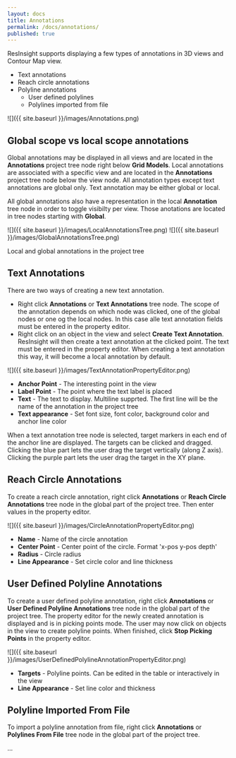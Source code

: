 ```yaml
---
layout: docs
title: Annotations
permalink: /docs/annotations/
published: true
---
```


ResInsight supports displaying a few types of annotations in 3D views and Contour Map view.
- Text annotations
- Reach circle annotations
- Polyline annotations
  - User defined polylines
  - Polylines imported from file

![]({{ site.baseurl }}/images/Annotations.png)

## Global scope vs local scope annotations
Global annotations may be displayed in all views and are located in the **Annotations** project tree node right below **Grid Models**. Local annotations are associated with a specific view and are located in the **Annotations** project tree node below the view node. All annotation types except text annotations are global only. Text annotation may be either global or local.

All global annotations also have a representation in the local **Annotation** tree node in order to toggle visibilty per view. Those anotations are located in tree nodes starting with **Global**.

![]({{ site.baseurl }}/images/LocalAnnotationsTree.png)
![]({{ site.baseurl }}/images/GlobalAnnotationsTree.png)

Local and global annotations in the project tree

## Text Annotations
There are two ways of creating a new text annotation.
- Right click **Annotations** or **Text Annotations** tree node. The scope of the annotation depends on which node was clicked, one of the global nodes or one og the local nodes. In this case alle text annotation fields must be entered in the property editor.
- Right click on an object in the view and select **Create Text Annotation**. ResInsight will then create a text annotation at the clicked point. The text must be entered in the property editor. When creating a text annotation this way, it will become a local annotation by default.

![]({{ site.baseurl }}/images/TextAnnotationPropertyEditor.png)

- **Anchor Point** - The interesting point in the view
- **Label Point** - The point where the text label is placed
- **Text** - The text to display. Multiline supprted. The first line will be the name of the annotation in the project tree
- **Text appearance** - Set font size, font color, background color and anchor line color

When a text annotation tree node is selected, target markers in each end of the anchor line are displayed. The targets can be clicked and dragged. Clicking the blue part lets the user drag the target vertically (along Z axis). Clicking the purple part lets the user drag the target in the XY plane.

## Reach Circle Annotations
To create a reach circle annotation, right click **Annotations** or **Reach Circle Annotations** tree node in the global part of the project tree. Then enter values in the property editor.

![]({{ site.baseurl }}/images/CircleAnnotationPropertyEditor.png)

- **Name** - Name of the circle annotation
- **Center Point** - Center point of the circle. Format 'x-pos y-pos depth'
- **Radius** - Circle radius
- **Line Appearance** - Set circle color and line thickness

## User Defined Polyline Annotations
To create a user defined polyline annotation, right click **Annotations** or **User Defined Polyline Annotations** tree node in the global part of the project tree. The property editor for the newly created annotation is displayed and is in picking points mode. The user may now click on objects in the view to create polyline points. When finished, click **Stop Picking Points** in the property editor.

![]({{ site.baseurl }}/images/UserDefinedPolylineAnnotationPropertyEditor.png)

- **Targets** - Polyline points. Can be edited in the table or interactively in the view
- **Line Appearance** - Set line color and thickness

## Polyline Imported From File
To import a polyline annotation from file, right click **Annotations** or **Polylines From File** tree node in the global part of the project tree. 

...



